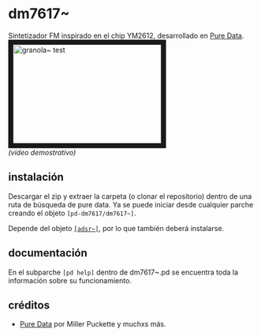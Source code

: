 # dm7617~
Sintetizador FM inspirado en el chip YM2612, desarrollado en [Pure Data](https://github.com/pure-data/pure-data).  
<a href="http://www.youtube.com/watch?feature=player_embedded&v=a1S5skBn6OU
" target="_blank"><img src="http://img.youtube.com/vi/a1S5skBn6OU/0.jpg" 
alt="granola~ test" width="300" height="200" border="10" /></a>  
_(video demostrativo)_


## instalación
Descargar el zip y extraer la carpeta (o clonar el repositorio) dentro de una ruta de búsqueda de pure data. Ya se puede iniciar desde cualquier parche creando el objeto `[pd-dm7617/dm7617~]`.  
  
Depende del objeto [`[adsr~]`](https://github.com/teaecetyrannis/pd-adsr), por lo que también deberá instalarse.


## documentación
En el subparche `[pd help]` dentro de dm7617~.pd se encuentra toda la información sobre su funcionamiento.
	

## créditos
- [Pure Data](https://github.com/pure-data/pure-data) por Miller Puckette y muchxs más.

